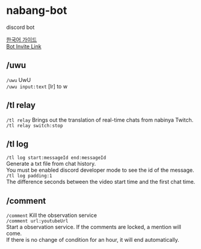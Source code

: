 # nabang-bot
discord bot

[한국어 가이드](./README-ko.md)  
[Bot Invite Link](https://discord.com/api/oauth2/authorize?client_id=886101403603447868&permissions=0&scope=bot%20applications.commands)

## /uwu
`/uwu` UwU  
`/uwu input:text` [lr] to w

## /tl relay
`/tl relay` Brings out the translation of real-time chats from nabinya Twitch.  
`/tl relay switch:stop`

## /tl log
`/tl log start:messageId end:messageId`  
Generate a txt file from chat history.  
You must be enabled discord developer mode to see the id of the message.  
`/tl log padding:1`  
The difference seconds between the video start time and the first chat time.

## /comment
`/comment` Kill the observation service  
`/comment url:youtubeUrl`  
Start a observation service. If the comments are locked, a mention will come.  
If there is no change of condition for an hour, it will end automatically.
